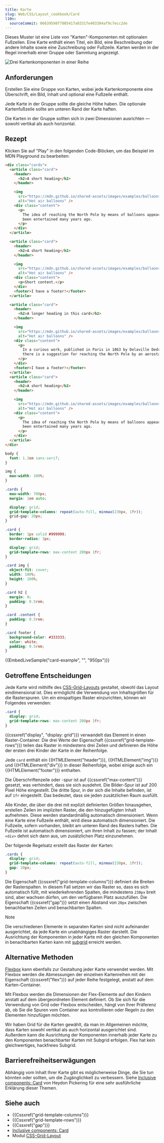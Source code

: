 ```yaml
---
title: Karte
slug: Web/CSS/Layout_cookbook/Card
l10n:
  sourceCommit: 06639598f7805417a0331fe403304af9c7ecc2de
---
```


Dieses Muster ist eine Liste von "Karten"-Komponenten mit optionalen Fußzeilen. Eine Karte enthält einen Titel, ein Bild, eine Beschreibung oder andere Inhalte sowie eine Zuschreibung oder Fußzeile. Karten werden in der Regel innerhalb einer Gruppe oder Sammlung angezeigt.

![Drei Kartenkomponenten in einer Reihe](cards.png)

## Anforderungen

Erstellen Sie eine Gruppe von Karten, wobei jede Kartenkomponente eine Überschrift, ein Bild, Inhalt und optional eine Fußzeile enthält.

Jede Karte in der Gruppe sollte die gleiche Höhe haben. Die optionale Kartenfußzeile sollte am unteren Rand der Karte haften.

Die Karten in der Gruppe sollten sich in zwei Dimensionen ausrichten — sowohl vertikal als auch horizontal.

## Rezept

Klicken Sie auf "Play" in den folgenden Code-Blöcken, um das Beispiel im MDN Playground zu bearbeiten:

```html live-sample___card-example
<div class="cards">
  <article class="card">
    <header>
      <h2>A short heading</h2>
    </header>

    <img
      src="https://mdn.github.io/shared-assets/images/examples/balloons.jpg"
      alt="Hot air balloons" />
    <div class="content">
      <p>
        The idea of reaching the North Pole by means of balloons appears to have
        been entertained many years ago.
      </p>
    </div>
  </article>

  <article class="card">
    <header>
      <h2>A short heading</h2>
    </header>

    <img
      src="https://mdn.github.io/shared-assets/images/examples/balloons2.jpg"
      alt="Hot air balloons" />
    <div class="content">
      <p>Short content.</p>
    </div>
    <footer>I have a footer!</footer>
  </article>

  <article class="card">
    <header>
      <h2>A longer heading in this card</h2>
    </header>

    <img
      src="https://mdn.github.io/shared-assets/images/examples/balloons.jpg"
      alt="Hot air balloons" />
    <div class="content">
      <p>
        In a curious work, published in Paris in 1863 by Delaville Dedreux,
        there is a suggestion for reaching the North Pole by an aerostat.
      </p>
    </div>
    <footer>I have a footer!</footer>
  </article>
  <article class="card">
    <header>
      <h2>A short heading</h2>
    </header>

    <img
      src="https://mdn.github.io/shared-assets/images/examples/balloons2.jpg"
      alt="Hot air balloons" />
    <div class="content">
      <p>
        The idea of reaching the North Pole by means of balloons appears to have
        been entertained many years ago.
      </p>
    </div>
  </article>
</div>
```

```css live-sample___card-example
body {
  font: 1.2em sans-serif;
}

img {
  max-width: 100%;
}

.cards {
  max-width: 700px;
  margin: 1em auto;

  display: grid;
  grid-template-columns: repeat(auto-fill, minmax(230px, 1fr));
  grid-gap: 20px;
}

.card {
  border: 1px solid #999999;
  border-radius: 3px;

  display: grid;
  grid-template-rows: max-content 200px 1fr;
}

.card img {
  object-fit: cover;
  width: 100%;
  height: 100%;
}

.card h2 {
  margin: 0;
  padding: 0.5rem;
}

.card .content {
  padding: 0.5rem;
}

.card footer {
  background-color: #333333;
  color: white;
  padding: 0.5rem;
}
```

{{EmbedLiveSample("card-example", "", "950px")}}

## Getroffene Entscheidungen

Jede Karte wird mithilfe des [CSS-Grid-Layouts](/de/docs/Web/CSS/CSS_grid_layout) gestaltet, obwohl das Layout eindimensional ist. Dies ermöglicht die Verwendung von Inhaltsgrößen für die Rasterspuren. Um ein einspaltiges Raster einzurichten, können wir Folgendes verwenden:

```css
.card {
  display: grid;
  grid-template-rows: max-content 200px 1fr;
}
```

{{cssxref("display", "display: grid")}} verwandelt das Element in einen Raster-Container. Die drei Werte der Eigenschaft {{cssxref("grid-template-rows")}} teilen das Raster in mindestens drei Zeilen und definieren die Höhe der ersten drei Kinder der Karte in der Reihenfolge.

Jede `card` enthält ein {{HTMLElement("header")}}, {{HTMLElement("img")}} und {{HTMLElement("div")}} in dieser Reihenfolge, wobei einige auch ein {{HTMLElement("footer")}} enthalten.

Die Überschriftenzeile oder -spur ist auf {{cssxref("max-content")}} gesetzt, was verhindert, dass sie sich ausdehnt. Die Bilder-Spur ist auf 200 Pixel Höhe eingestellt. Die dritte Spur, in der sich die Inhalte befinden, ist auf `1fr` eingestellt. Das bedeutet, dass sie jeden zusätzlichen Raum ausfüllt.

Alle Kinder, die über die drei mit explizit definierten Größen hinausgehen, erstellen Zeilen im impliziten Raster, die den hinzugefügten Inhalt aufnehmen. Diese werden standardmäßig automatisch dimensioniert. Wenn eine Karte eine Fußzeile enthält, wird diese automatisch dimensioniert. Die Fußzeile, sofern vorhanden, bleibt am unteren Rand des Rasters haften. Die Fußzeile ist automatisch dimensioniert, um ihren Inhalt zu fassen; der Inhalt `<div>` dehnt sich dann aus, um zusätzlichen Platz einzunehmen.

Der folgende Regelsatz erstellt das Raster der Karten:

```css
.cards {
  display: grid;
  grid-template-columns: repeat(auto-fill, minmax(230px, 1fr));
  gap: 20px;
}
```

Die Eigenschaft {{cssxref("grid-template-columns")}} definiert die Breiten der Rasterspalten. In diesem Fall setzen wir das Raster so, dass es sich automatisch füllt, mit wiederkehrenden Spalten, die mindestens `230px` breit sind, aber wachsen dürfen, um den verfügbaren Platz auszufüllen. Die Eigenschaft {{cssxref("gap")}} setzt einen Abstand von `20px` zwischen benachbarten Zeilen und benachbarten Spalten.

> [!NOTE]
> Die verschiedenen Elemente in separaten Karten sind nicht aufeinander ausgerichtet, da jede Karte ein unabhängiges Raster darstellt. Die Ausrichtung der Komponenten in jeder Karte mit den gleichen Komponenten in benachbarten Karten kann mit [subgrid](/de/docs/Web/CSS/CSS_grid_layout/Subgrid) erreicht werden.

## Alternative Methoden

[Flexbox](/de/docs/Web/CSS/CSS_flexible_box_layout) kann ebenfalls zur Gestaltung jeder Karte verwendet werden. Mit Flexbox werden die Abmessungen der einzelnen Kartenreihen mit der Eigenschaft {{cssxref("flex")}} auf jeder Reihe festgelegt, anstatt auf dem Karten-Container.

Mit Flexbox werden die Dimensionen der Flex-Elemente auf den Kindern anstatt auf dem übergeordneten Element definiert. Ob Sie sich für die Verwendung von Grid oder Flexbox entscheiden, hängt von Ihrer Präferenz ab, ob Sie die Spuren vom Container aus kontrollieren oder Regeln zu den Elementen hinzufügen möchten.

Wir haben Grid für die Karten gewählt, da man im Allgemeinen möchte, dass Karten sowohl vertikal als auch horizontal ausgerichtet sind. Außerdem kann die Ausrichtung der Komponenten innerhalb jeder Karte zu den Komponenten benachbarter Karten mit Subgrid erfolgen. Flex hat kein gleichwertiges, hackfreies Subgrid.

## Barrierefreiheitserwägungen

Abhängig vom Inhalt Ihrer Karte gibt es möglicherweise Dinge, die Sie tun könnten oder sollten, um die Zugänglichkeit zu verbessern. Siehe [Inclusive components: Card](https://inclusive-components.design/cards/) von Heydon Pickering für eine sehr ausführliche Erklärung dieser Themen.

## Siehe auch

- {{Cssxref("grid-template-columns")}}
- {{Cssxref("grid-template-rows")}}
- {{Cssxref("gap")}}
- [Inclusive components: Card](https://inclusive-components.design/cards/)
- Modul [CSS-Grid-Layout](/de/docs/Web/CSS/CSS_grid_layout)
